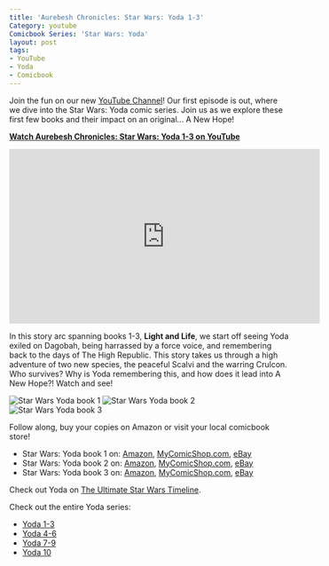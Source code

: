 ```yaml
---
title: 'Aurebesh Chronicles: Star Wars: Yoda 1-3'
Category: youtube
Comicbook Series: 'Star Wars: Yoda'
layout: post
tags:
- YouTube
- Yoda
- Comicbook
---
```


Join the fun on our new [YouTube Channel](https://www.youtube.com/watch?v=6KbqUh7fAgY&t=22s&ab_channel=AurebeshFiles)! Our first episode is out, where we dive into the Star Wars: Yoda comic series. Join us as we explore these first few books and their impact on an original... A New Hope!

<a href="https://www.youtube.com/watch?v=6KbqUh7fAgY&t=22s&ab_channel=AurebeshFiles" target="_blank">**Watch Aurebesh Chronicles: Star Wars: Yoda 1-3 on YouTube**</a>

<iframe width="560" height="315" src="https://www.youtube.com/embed/6KbqUh7fAgY?si=aGQTlNlyqQTDUFyx" title="YouTube video player" frameborder="0" allow="accelerometer; autoplay; clipboard-write; encrypted-media; gyroscope; picture-in-picture; web-share" allowfullscreen></iframe>

In this story arc spanning books 1-3, **Light and Life**, we start off seeing Yoda exiled on Dagobah, being harrassed by a force voice, and remembering back to the days of The High Republic. This story takes us through a high adventure of two new species, the peaceful Scalvi and the warring Crulcon. Who survives? Why is Yoda remembering this, and how does it lead into A New Hope?! Watch and see! 

<img src="{{'comics/star wars yoda/star_wars_yoda1.jpg' | relative_url }}" class="comicbook" alt="Star Wars Yoda book 1" />
<img src="{{ 'comics/star wars yoda/star_wars_yoda2.jpg' | relative_url }}" class="comicbook" alt="Star Wars Yoda book 2" />
<img src="{{ 'comics/star wars yoda/star_wars_yoda3.jpg' | relative_url }}" class="comicbook" alt="Star Wars Yoda book 3"/>

Follow along, buy your copies on Amazon or visit your local comicbook store!
* Star Wars: Yoda book 1 on: <a href="https://amzn.to/46OlHZB" target="_blank">Amazon</a>, <a href="https://www.mycomicshop.com/search?TID=57126621&AffID=2026649P01" target="_blank">MyComicShop.com</a>, <a href="https://ebay.us/f4B2hU" target="_blank">eBay</a>
* Star Wars: Yoda book 2 on: <a href="https://amzn.to/48SXIdG" target="_blank">Amazon</a>, <a href="https://www.mycomicshop.com/search?TID=57126621&AffID=2026649P01" target="_blank">MyComicShop.com</a>, <a href="https://ebay.us/lV5NKo" target="_blank">eBay</a>
* Star Wars: Yoda book 3 on: <a href="https://amzn.to/3PZptsv" target="_blank">Amazon</a>, <a href="https://www.mycomicshop.com/search?TID=57126621&AffID=2026649P01" target="_blank">MyComicShop.com</a>, <a href="https://ebay.us/X7DVV7" target="_blank">eBay</a>

Check out Yoda on [The Ultimate Star Wars Timeline](https://timeline.starwars.guide/character/Yoda?year=0).

Check out the entire Yoda series:
* <a href="/2023/10/12/aurebesh-chronicles-star-wars-yoda-1-3.html">Yoda 1-3</a>
* <a href="/2023/10/23/aurebesh-chronicles-star-wars-yoda-4-6.html">Yoda 4-6</a>
* <a href="/2023/12/16/aurebesh-chronicles-star-wars-yoda-7-9.html">Yoda 7-9</a>
* <a href="/2024/03/23/aurebesh-chronicles-star-wars-yoda-10.html">Yoda 10</a>
